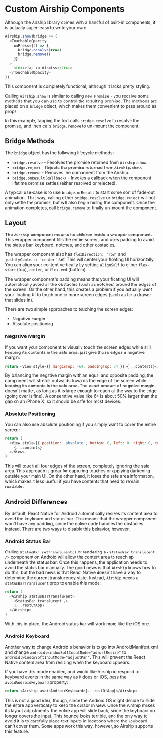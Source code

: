 # Custom Airship Components

Although the Airship library comes with a handful of built-in components, it is actually super-easy to write your own:

```javascript
Airship.show(bridge => (
  <TouchableOpacity
    onPress={() => {
      bridge.resolve(true)
      bridge.remove()
    }}
  >
    <Text>Tap to dismiss</Text>
  </TouchableOpacity>
))
```

This component is completely functional, although it lacks pretty styling.

Calling `Airship.show` is similar to calling `new Promise` - you receive some methods that you can use to control the resulting promise. The methods are placed on a `bridge` object, which makes them convenient to pass around as props.

In this example, tapping the text calls `bridge.resolve` to resolve the promise, and then calls `bridge.remove` to un-mount the component.

## Bridge Methods

The `bridge` object has the following lifecycle methods:

- `bridge.resolve` - Resolves the promise returned from `Airship.show`.
- `bridge.reject` - Rejects the promise returned from `Airship.show`.
- `bridge.remove` - Removes the component from the Airship.
- `bridge.onResult(callback)` - Invokes a callback when the component lifetime promise settles (either resolved or rejected).

A typical use-case is to use `bridge.onResult` to start some sort of fade-out animation. That way, calling either `bridge.resolve` or `bridge.reject` will not only settle the promise, but will also begin hiding the component. Once the animation completes, call `bridge.remove` to finally un-mount the component.

## Layout

The `Airship` component mounts its children inside a wrapper component. This wrapper component fills the entire screen, and uses padding to avoid the status bar, keyboard, notches, and other obstacles.

The wrapper component also has `flexDirection: 'row'` and `justifyContent: 'center'` set. This will center your floating UI horizontally. You can align your content vertically by setting `alignSelf` to either `flex-start` (top), `center`, or `flex-end` (bottom).

The wrapper component's padding means that your floating UI will automatically avoid all the obstacles (such as notches) around the edges of the screen. On the other hand, this creates a problem if you actually _want_ your floating UI to touch one or more screen edges (such as for a drawer that slides in).

There are two simple approaches to touching the screen edges:

- Negative margin
- Absolute positioning

### Negative Margin

If you want your component to visually touch the screen edges while still keeping its contents in the safe area, just give those edges a negative margin:

```javascript
return <View style={{ marginTop: -64, paddingTop: 64 }}>{...contents}</View>
```

By balancing the negative margin with an equal and opposite padding, the component will stretch outwards towards the edge of the screen while keeping its contents in the safe area. The exact amount of negative margin doesn't matter, as long as it is large enough to reach all the way to the edge (going over is fine). A conserative value like 64 is about 50% larger than the gap on an iPhone X, so it should be safe for most devices.

### Absolute Positioning

You can also use absolute positioning if you simply want to cover the entire screen:

```javascript
return (
  <View style={{ position: 'absolute', bottom: 0, left: 0, right: 0, top: 0 }}>
    {...contents}
  </View>
)
```

This will touch all four edges of the screen, completely ignoring the safe area. This approach is great for capturing touches or applying darkening outside your main UI. On the other hand, it loses the safe area information, which makes it less useful if you have contents that need to remain readable.

## Android Differences

By default, React Native for Android automatically resizes its content area to avoid the keyboard and status bar. This means that the wrapper component won't have any padding, since the native code handles the obstacles instead. There are two ways to disable this behavior, however.

### Android Status Bar

Calling `StatusBar.setTranslucent()` or rendering a `<StatusBar translucent />` component on Android will allow the content area to reach up underneath the status bar. Once this happens, the application needs to avoid the status bar manually. The good news is that `Airship` knows how to do this, but the bad news is that React Native doesn't have a way to determine the current translucency state. Instead, `Airship` needs a `statusBarTranslucent` prop to enable this mode:

```javascript
return (
  <Airship statusBarTranslucent>
    <StatusBar translucent />
    {...restOfApp}
  </Airship>
)
```

With this in place, the Android status bar will work more like the iOS one.

### Android Keyboard

Another way to change Android's behavior is to go into AndroidManifest.xml and change `android:windowSoftInputMode="adjustResize"` to `android:windowSoftInputMode="adjustPan"`. This will prevent the React Native content area from resizing when the keyboard appears.

If you have this mode enabled, and would like Airship to respond to keyboard events in the same way as it does on iOS, pass the `avoidAndroidKeyboard` property:

```javascript
return <Airship avoidAndroidKeyboard>{...restOfApp}</Airship>
```

This is not a good idea, though, since the Android OS might decide to slide the entire app vertically to keep the cursor in view. Once the Airship makes its layout adjustments, the entire app will slide back, since the keyboard no longer covers the input. This bounce looks terrible, and the only way to avoid it is to carefully place text inputs in locations where the keyboard can't cover them. Some apps work this way, however, so Airship supports this feature.
